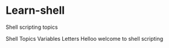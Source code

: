 # Learn-shell
Shell scripting topics

Shell Topics
Variables
Letters
Helloo welcome to shell scripting